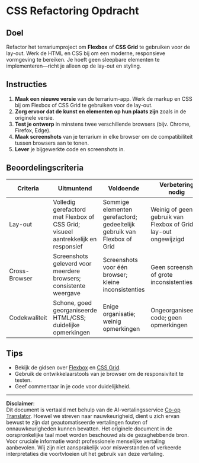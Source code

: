 <!--
CO_OP_TRANSLATOR_METADATA:
{
  "original_hash": "a212cc22a18eddf9046b7a16dfbafd8b",
  "translation_date": "2025-10-03T10:09:03+00:00",
  "source_file": "3-terrarium/2-intro-to-css/assignment.md",
  "language_code": "nl"
}
-->
# CSS Refactoring Opdracht

## Doel

Refactor het terrariumproject om **Flexbox** of **CSS Grid** te gebruiken voor de lay-out. Werk de HTML en CSS bij om een moderne, responsieve vormgeving te bereiken. Je hoeft geen sleepbare elementen te implementeren—richt je alleen op de lay-out en styling.

## Instructies

1. **Maak een nieuwe versie** van de terrarium-app. Werk de markup en CSS bij om Flexbox of CSS Grid te gebruiken voor de lay-out.
2. **Zorg ervoor dat de kunst en elementen op hun plaats zijn** zoals in de originele versie.
3. **Test je ontwerp** in minstens twee verschillende browsers (bijv. Chrome, Firefox, Edge).
4. **Maak screenshots** van je terrarium in elke browser om de compatibiliteit tussen browsers aan te tonen.
5. **Lever** je bijgewerkte code en screenshots in.

## Beoordelingscriteria

| Criteria   | Uitmuntend                                                               | Voldoende                             | Verbetering nodig                      |
|------------|--------------------------------------------------------------------------|---------------------------------------|----------------------------------------|
| Lay-out    | Volledig gerefactord met Flexbox of CSS Grid; visueel aantrekkelijk en responsief | Sommige elementen gerefactord; gedeeltelijk gebruik van Flexbox of Grid | Weinig of geen gebruik van Flexbox of Grid; lay-out ongewijzigd |
| Cross-Browser | Screenshots geleverd voor meerdere browsers; consistente weergave      | Screenshots voor één browser; kleine inconsistenties | Geen screenshots of grote inconsistenties |
| Codekwaliteit | Schone, goed georganiseerde HTML/CSS; duidelijke opmerkingen          | Enige organisatie; weinig opmerkingen | Ongeorganiseerde code; geen opmerkingen |

## Tips

- Bekijk de gidsen over [Flexbox](https://css-tricks.com/snippets/css/a-guide-to-flexbox/) en [CSS Grid](https://css-tricks.com/snippets/css/complete-guide-grid/).
- Gebruik de ontwikkelaarstools van je browser om de responsiviteit te testen.
- Geef commentaar in je code voor duidelijkheid.

---

**Disclaimer**:  
Dit document is vertaald met behulp van de AI-vertalingsservice [Co-op Translator](https://github.com/Azure/co-op-translator). Hoewel we streven naar nauwkeurigheid, dient u zich ervan bewust te zijn dat geautomatiseerde vertalingen fouten of onnauwkeurigheden kunnen bevatten. Het originele document in de oorspronkelijke taal moet worden beschouwd als de gezaghebbende bron. Voor cruciale informatie wordt professionele menselijke vertaling aanbevolen. Wij zijn niet aansprakelijk voor misverstanden of verkeerde interpretaties die voortvloeien uit het gebruik van deze vertaling.